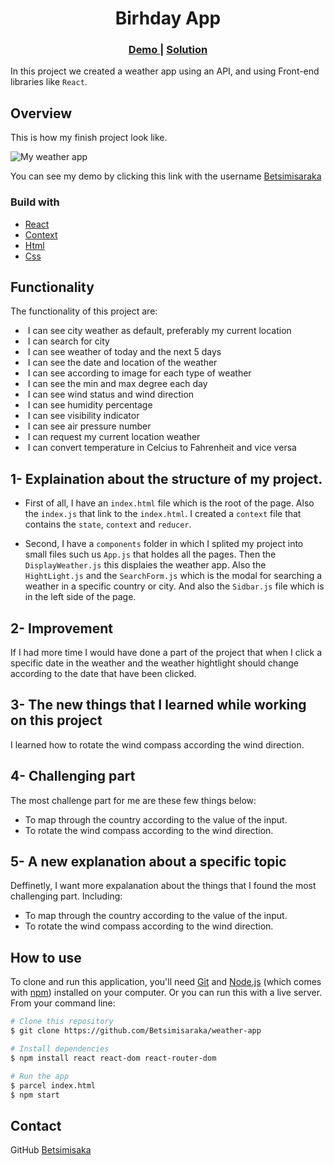 <h1 align="center">Birhday App</h1>

<div align="center">
  <h3>
    <a href="https://github.com/Betsimisaraka/birthday-app">
      Demo
    </a>
    <span> | </span>
    <a href="https://birthday-app-anita.netlify.app/">
      Solution
    </a>
  </h3>
</div>

In this project we created a weather app using an API, and using Front-end libraries like `React`.

## Overview

This is how my finish project look like.

![My weather app](./assets/birthday-app.webp)

You can see my demo by clicking this link with the username [Betsimisaraka](https://github.com/Betsimisaraka/weather-app)

### Build with

-   [React](https://reactjs.org/)
-   [Context]()
-   [Html](https://html.org/)
-   [Css](https://css.org)

## Functionality

The functionality of this project are:

-  I can see city weather as default, preferably my current location
-  I can search for city
-  I can see weather of today and the next 5 days
-  I can see the date and location of the weather
-  I can see according to image for each type of weather
-  I can see the min and max degree each day
-  I can see wind status and wind direction
-  I can see humidity percentage
-  I can see visibility indicator
-  I can see air pressure number
-  I can request my current location weather
-  I can convert temperature in Celcius to Fahrenheit and vice versa

## 1- Explaination about the structure of my project.

- First of all, I have an `index.html` file which is the root of the page. Also the `index.js` that link to the `index.html`. I created a `context` file that contains the `state`, `context` and `reducer`. 

-  Second, I have a `components` folder in which I splited my project into small files such us `App.js` that holdes all the pages. Then the `DisplayWeather.js` this displaies the weather app. Also the `HightLight.js` and the `SearchForm.js` which is the modal for searching a weather in a specific country or city. And also the `Sidbar.js` file which is in the left side of the page.

## 2- Improvement

If I had more time I would have done a part of the project that when I click a specific date in the weather and the weather hightlight should change according to the date that have been clicked.

## 3- The new things that I learned while working on this project

I learned how to rotate the wind compass according the wind direction.

## 4- Challenging part
The most challenge part for me are these few things below:
- To map through the country according to the value of the input.
- To rotate the wind compass according to the wind direction.


## 5- A new explanation about a specific topic

Deffinetly, I want more expalanation about the things that I found the most challenging part. Including: 
- To map through the country according to the value of the input.
- To rotate the wind compass according to the wind direction.

## How to use

To clone and run this application, you'll need [Git](https://git-scm.com) and [Node.js](https://nodejs.org/en/download/) (which comes with [npm](http://npmjs.com)) installed on your computer. Or you can run this with a live server. From your command line: 

```bash
# Clone this repository
$ git clone https://github.com/Betsimisaraka/weather-app

# Install dependencies
$ npm install react react-dom react-router-dom

# Run the app
$ parcel index.html
$ npm start
```

## Contact

GitHub [Betsimisaka](https://{github.com/Betsimisaraka})
